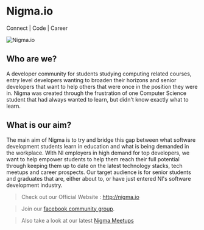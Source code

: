 # Nigma.io
Connect | Code | Career

![Nigma.io](https://image.ibb.co/hwQFo6/nigmaio.png)

## Who are we?
A developer community for students studying computing related courses, entry level developers wanting to broaden their horizons and senior developers that want to help others that were once in the position they were in. Nigma was created through the frustration of one Computer Science student that had always wanted to learn, but didn't know exactly what to learn. 

## What is our aim?
The main aim of Nigma is to try and bridge this gap between what software development students learn in education and what is being demanded in the workplace. With NI employers in high demand for top developers, we want to help empower students to help them reach their full potential through keeping them up to date on the latest technology stacks, tech meetups and career prospects. Our target audience is for senior students and graduates that are, either about to, or have just entered NI's software development industry.

> Check out our Official Website : http://nigma.io 

> Join our [facebook community group](https://www.facebook.com/groups/nigmaio).

> Also take a look at our latest [Nigma Meetups](https://www.meetup.com/nigmaio/)
